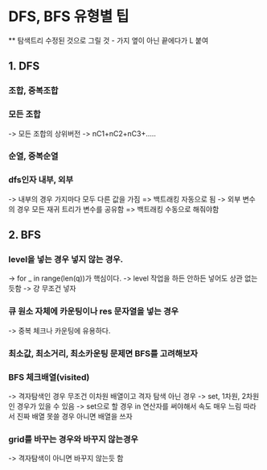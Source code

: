 # DFS, BFS 유형별 팁

\*\* 탐색트리 수정된 것으로 그릴 것 - 가지 옆이 아닌 끝에다가 L 붙여

## 1. DFS

### 조합, 중복조합

### 모든 조합

-> 모든 조합의 상위버전
-> nC1+nC2+nC3+.....

### 순열, 중복순열

### dfs인자 내부, 외부

-> 내부의 경우 가지마다 모두 다른 값을 가짐 => 백트래킹 자동으로 됨
-> 외부 변수의 경우 모든 재귀 트리가 변수를 공유함 => 백트래킹 수동으로 해줘야함

## 2. BFS

### level을 넣는 경우 넣지 않는 경우.

-> for \_ in range(len(q))가 핵심이다.
-> level 작업을 하든 안하든 넣어도 상관 없는듯함
-> 걍 무조건 넣자

### 큐 원소 자체에 카운팅이나 res 문자열을 넣는 경우

-> 중복 체크나 카운팅에 유용하다.

### 최소값, 최소거리, 최소카운팅 문제면 BFS를 고려해보자

### BFS 체크배열(visited)

-> 격자탐색인 경우 무조건 이차원 배열이고 격자 탐색 아닌 경우
-> set, 1차원, 2차원인 경우가 있을 수 있음
-> set으로 할 경우 in 연산자를 써야해서 속도 매우 느림 따라서 진짜 배열 못쓸 경우 아니면 배열을 쓰자

### grid를 바꾸는 경우와 바꾸지 않는경우

-> 격자탐색이 아니면 바꾸지 않는듯 함
